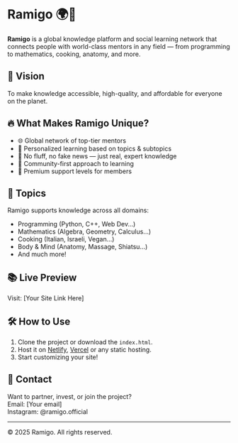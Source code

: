 # Ramigo 🌍📘

**Ramigo** is a global knowledge platform and social learning network that connects people with world-class mentors in any field — from programming to mathematics, cooking, anatomy, and more.

## 🌟 Vision
To make knowledge accessible, high-quality, and affordable for everyone on the planet.

## 🔥 What Makes Ramigo Unique?
- 🌐 Global network of top-tier mentors
- 🎯 Personalized learning based on topics & subtopics
- 🧠 No fluff, no fake news — just real, expert knowledge
- 🚀 Community-first approach to learning
- 💬 Premium support levels for members

## 🧩 Topics
Ramigo supports knowledge across all domains:
- Programming (Python, C++, Web Dev...)
- Mathematics (Algebra, Geometry, Calculus...)
- Cooking (Italian, Israeli, Vegan...)
- Body & Mind (Anatomy, Massage, Shiatsu...)
- And much more!

## 📚 Live Preview
Visit: [Your Site Link Here]

## 🛠️ How to Use
1. Clone the project or download the `index.html`.
2. Host it on [Netlify](https://www.netlify.com/), [Vercel](https://vercel.com/) or any static hosting.
3. Start customizing your site!

## 📩 Contact
Want to partner, invest, or join the project?  
Email: [Your email]  
Instagram: @ramigo.official

---

© 2025 Ramigo. All rights reserved.
